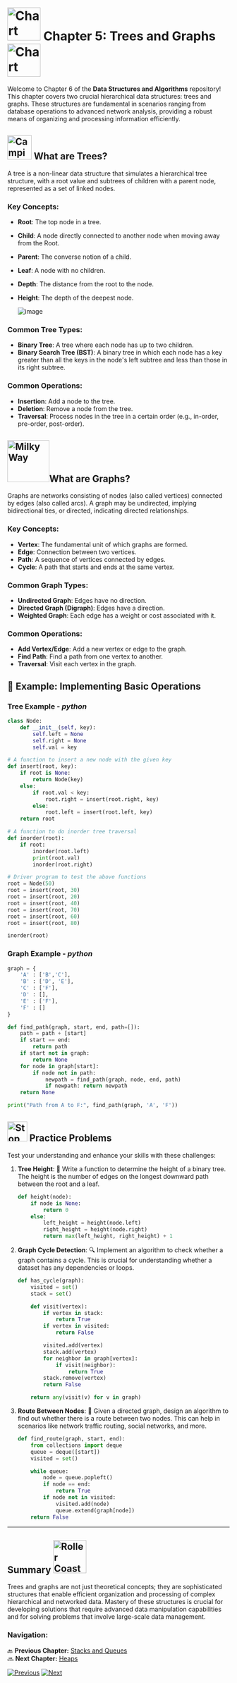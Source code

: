 # <img src="https://raw.githubusercontent.com/Tarikul-Islam-Anik/Animated-Fluent-Emojis/master/Emojis/Objects/Chart%20Decreasing.png" alt="Chart Decreasing" width="75" height="75" /> Chapter 5: Trees and Graphs <img src="https://raw.githubusercontent.com/Tarikul-Islam-Anik/Animated-Fluent-Emojis/master/Emojis/Objects/Chart%20Increasing.png" alt="Chart Increasing" width="75" height="75" />

Welcome to Chapter 6 of the **Data Structures and Algorithms** repository! This chapter covers two crucial hierarchical data structures: trees and graphs. These structures are fundamental in scenarios ranging from database operations to advanced network analysis, providing a robust means of organizing and processing information efficiently.

## <img src="https://raw.githubusercontent.com/Tarikul-Islam-Anik/Animated-Fluent-Emojis/master/Emojis/Travel%20and%20places/Camping.png" alt="Camping" width="55" height="55" /> What are Trees?

A tree is a non-linear data structure that simulates a hierarchical tree structure, with a root value and subtrees of children with a parent node, represented as a set of linked nodes.

### Key Concepts:
- **Root**: The top node in a tree.
- **Child**: A node directly connected to another node when moving away from the Root.
- **Parent**: The converse notion of a child.
- **Leaf**: A node with no children.
- **Depth**: The distance from the root to the node.
- **Height**: The depth of the deepest node.

  ![image](https://github.com/user-attachments/assets/21bd3060-1607-4522-a7ec-fa1f54deb9a4)


### Common Tree Types:
- **Binary Tree**: A tree where each node has up to two children.
- **Binary Search Tree (BST)**: A binary tree in which each node has a key greater than all the keys in the node's left subtree and less than those in its right subtree.

### Common Operations:
- **Insertion**: Add a node to the tree.
- **Deletion**: Remove a node from the tree.
- **Traversal**: Process nodes in the tree in a certain order (e.g., in-order, pre-order, post-order).

## <img src="https://raw.githubusercontent.com/Tarikul-Islam-Anik/Animated-Fluent-Emojis/master/Emojis/Travel%20and%20places/Milky%20Way.png" alt="Milky Way" width="95" height="95" />What are Graphs?

Graphs are networks consisting of nodes (also called vertices) connected by edges (also called arcs). A graph may be undirected, implying bidirectional ties, or directed, indicating directed relationships.

### Key Concepts:
- **Vertex**: The fundamental unit of which graphs are formed.
- **Edge**: Connection between two vertices.
- **Path**: A sequence of vertices connected by edges.
- **Cycle**: A path that starts and ends at the same vertex.

### Common Graph Types:
- **Undirected Graph**: Edges have no direction.
- **Directed Graph (Digraph)**: Edges have a direction.
- **Weighted Graph**: Each edge has a weight or cost associated with it.

### Common Operations:
- **Add Vertex/Edge**: Add a new vertex or edge to the graph.
- **Find Path**: Find a path from one vertex to another.
- **Traversal**: Visit each vertex in the graph.

## 📖 Example: Implementing Basic Operations

### Tree Example - *python*
```python
class Node:
    def __init__(self, key):
        self.left = None
        self.right = None
        self.val = key

# A function to insert a new node with the given key
def insert(root, key):
    if root is None:
        return Node(key)
    else:
        if root.val < key:
            root.right = insert(root.right, key)
        else:
            root.left = insert(root.left, key)
    return root

# A function to do inorder tree traversal
def inorder(root):
    if root:
        inorder(root.left)
        print(root.val)
        inorder(root.right)

# Driver program to test the above functions
root = Node(50)
root = insert(root, 30)
root = insert(root, 20)
root = insert(root, 40)
root = insert(root, 70)
root = insert(root, 60)
root = insert(root, 80)

inorder(root)
```
### Graph Example - *python*
```python
graph = {
    'A' : ['B','C'],
    'B' : ['D', 'E'],
    'C' : ['F'],
    'D' : [],
    'E' : ['F'],
    'F' : []
}

def find_path(graph, start, end, path=[]):
    path = path + [start]
    if start == end:
        return path
    if start not in graph:
        return None
    for node in graph[start]:
        if node not in path:
            newpath = find_path(graph, node, end, path)
            if newpath: return newpath
    return None

print("Path from A to F:", find_path(graph, 'A', 'F'))
```
## <img src="https://raw.githubusercontent.com/Tarikul-Islam-Anik/Animated-Fluent-Emojis/master/Emojis/Travel%20and%20places/Stop%20Sign.png" alt="Stop Sign" width="45" height="45" /> Practice Problems

Test your understanding and enhance your skills with these challenges:

1. **Tree Height**: 🌳 Write a function to determine the height of a binary tree. The height is the number of edges on the longest downward path between the root and a leaf.

    ```python
    def height(node):
        if node is None:
            return 0
        else:
            left_height = height(node.left)
            right_height = height(node.right)
            return max(left_height, right_height) + 1
    ```

2. **Graph Cycle Detection**: 🔍 Implement an algorithm to check whether a graph contains a cycle. This is crucial for understanding whether a dataset has any dependencies or loops.

    ```python
    def has_cycle(graph):
        visited = set()
        stack = set()

        def visit(vertex):
            if vertex in stack:
                return True
            if vertex in visited:
                return False

            visited.add(vertex)
            stack.add(vertex)
            for neighbor in graph[vertex]:
                if visit(neighbor):
                    return True
            stack.remove(vertex)
            return False

        return any(visit(v) for v in graph)
    ```

3. **Route Between Nodes**: 🚦 Given a directed graph, design an algorithm to find out whether there is a route between two nodes. This can help in scenarios like network traffic routing, social networks, and more.

    ```python
    def find_route(graph, start, end):
        from collections import deque
        queue = deque([start])
        visited = set()

        while queue:
            node = queue.popleft()
            if node == end:
                return True
            if node not in visited:
                visited.add(node)
                queue.extend(graph[node])
        return False
    ```
---

## Summary <img src="https://raw.githubusercontent.com/Tarikul-Islam-Anik/Animated-Fluent-Emojis/master/Emojis/Travel%20and%20places/Roller%20Coaster.png" alt="Roller Coaster" width="75" height="75" />

Trees and graphs are not just theoretical concepts; they are sophisticated structures that enable efficient organization and processing of complex hierarchical and networked data. Mastery of these structures is crucial for developing solutions that require advanced data manipulation capabilities and for solving problems that involve large-scale data management.

### **Navigation:**

🔙 **Previous Chapter:** [Stacks and Queues](chapter-5-stacks-and-queues.md)  
🔜 **Next Chapter:** [Heaps](chapter-7-heaps.md)

[![Previous](https://img.shields.io/badge/Previous-Stacks_and_Queues-blue?style=for-the-badge)](chapter-5-stacks-and-queues.md)
[![Next](https://img.shields.io/badge/Next-Heaps-green?style=for-the-badge)](chapter-7-heaps.md)
